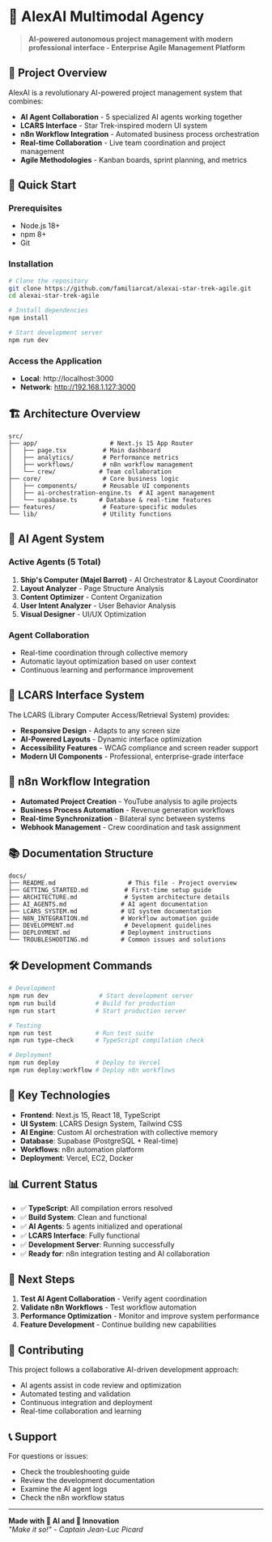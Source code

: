 # 🚀 AlexAI Multimodal Agency

> **AI-powered autonomous project management with modern professional interface - Enterprise Agile Management Platform**

## 🎯 Project Overview

AlexAI is a revolutionary AI-powered project management system that combines:
- **AI Agent Collaboration** - 5 specialized AI agents working together
- **LCARS Interface** - Star Trek-inspired modern UI system
- **n8n Workflow Integration** - Automated business process orchestration
- **Real-time Collaboration** - Live team coordination and project management
- **Agile Methodologies** - Kanban boards, sprint planning, and metrics

## 🚀 Quick Start

### Prerequisites
- Node.js 18+ 
- npm 8+
- Git

### Installation
```bash
# Clone the repository
git clone https://github.com/familiarcat/alexai-star-trek-agile.git
cd alexai-star-trek-agile

# Install dependencies
npm install

# Start development server
npm run dev
```

### Access the Application
- **Local**: http://localhost:3000
- **Network**: http://192.168.1.127:3000

## 🏗️ Architecture Overview

```
src/
├── app/                    # Next.js 15 App Router
│   ├── page.tsx          # Main dashboard
│   ├── analytics/        # Performance metrics
│   ├── workflows/        # n8n workflow management
│   └── crew/            # Team collaboration
├── core/                 # Core business logic
│   ├── components/       # Reusable UI components
│   ├── ai-orchestration-engine.ts  # AI agent management
│   └── supabase.ts      # Database & real-time features
├── features/             # Feature-specific modules
└── lib/                  # Utility functions
```

## 🧠 AI Agent System

### Active Agents (5 Total)
1. **Ship's Computer (Majel Barrot)** - AI Orchestrator & Layout Coordinator
2. **Layout Analyzer** - Page Structure Analysis
3. **Content Optimizer** - Content Organization
4. **User Intent Analyzer** - User Behavior Analysis
5. **Visual Designer** - UI/UX Optimization

### Agent Collaboration
- Real-time coordination through collective memory
- Automatic layout optimization based on user context
- Continuous learning and performance improvement

## 🎨 LCARS Interface System

The LCARS (Library Computer Access/Retrieval System) provides:
- **Responsive Design** - Adapts to any screen size
- **AI-Powered Layouts** - Dynamic interface optimization
- **Accessibility Features** - WCAG compliance and screen reader support
- **Modern UI Components** - Professional, enterprise-grade interface

## 🔄 n8n Workflow Integration

- **Automated Project Creation** - YouTube analysis to agile projects
- **Business Process Automation** - Revenue generation workflows
- **Real-time Synchronization** - Bilateral sync between systems
- **Webhook Management** - Crew coordination and task assignment

## 📚 Documentation Structure

```
docs/
├── README.md                    # This file - Project overview
├── GETTING_STARTED.md          # First-time setup guide
├── ARCHITECTURE.md             # System architecture details
├── AI_AGENTS.md               # AI agent documentation
├── LCARS_SYSTEM.md            # UI system documentation
├── N8N_INTEGRATION.md         # Workflow automation guide
├── DEVELOPMENT.md              # Development guidelines
├── DEPLOYMENT.md              # Deployment instructions
└── TROUBLESHOOTING.md         # Common issues and solutions
```

## 🛠️ Development Commands

```bash
# Development
npm run dev              # Start development server
npm run build           # Build for production
npm run start           # Start production server

# Testing
npm run test            # Run test suite
npm run type-check      # TypeScript compilation check

# Deployment
npm run deploy          # Deploy to Vercel
npm run deploy:workflow # Deploy n8n workflows
```

## 🔧 Key Technologies

- **Frontend**: Next.js 15, React 18, TypeScript
- **UI System**: LCARS Design System, Tailwind CSS
- **AI Engine**: Custom AI orchestration with collective memory
- **Database**: Supabase (PostgreSQL + Real-time)
- **Workflows**: n8n automation platform
- **Deployment**: Vercel, EC2, Docker

## 📊 Current Status

- ✅ **TypeScript**: All compilation errors resolved
- ✅ **Build System**: Clean and functional
- ✅ **AI Agents**: 5 agents initialized and operational
- ✅ **LCARS Interface**: Fully functional
- ✅ **Development Server**: Running successfully
- ✅ **Ready for**: n8n integration testing and AI collaboration

## 🚀 Next Steps

1. **Test AI Agent Collaboration** - Verify agent coordination
2. **Validate n8n Workflows** - Test workflow automation
3. **Performance Optimization** - Monitor and improve system performance
4. **Feature Development** - Continue building new capabilities

## 🤝 Contributing

This project follows a collaborative AI-driven development approach:
- AI agents assist in code review and optimization
- Automated testing and validation
- Continuous integration and deployment
- Real-time collaboration and learning

## 📞 Support

For questions or issues:
- Check the troubleshooting guide
- Review the development documentation
- Examine the AI agent logs
- Check the n8n workflow status

---

**Made with 🧠 AI and 🚀 Innovation**  
*"Make it so!" - Captain Jean-Luc Picard*
